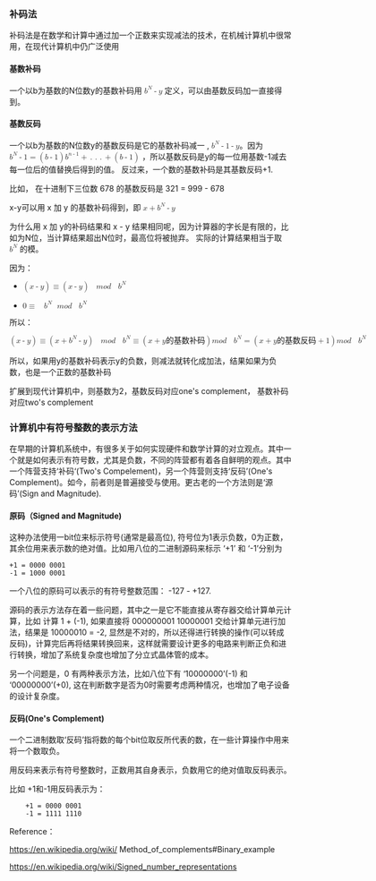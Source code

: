 ### 补码法

补码法是在数学和计算中通过加一个正数来实现减法的技术，在机械计算机中很常用，在现代计算机中仍广泛使用

#### 基数补码

一个以b为基数的N位数y的基数补码用  <math xmlns="http://www.w3.org/1998/Math/MathML"><msup><mi>b</mi><mi>N</mi></msup><mo>-</mo><mi>y</mi><mspace linebreak="newline"/></math> 定义，可以由基数反码加一直接得到。

#### 基数反码

一个以b为基数的N位数y的基数反码是它的基数补码减一 , <math xmlns="http://www.w3.org/1998/Math/MathML"><msup><mi>b</mi><mi>N</mi></msup><mo>-</mo><mn>1</mn><mo>-</mo><mi>y</mi><mspace linebreak="newline"/></math>。因为 <math xmlns="http://www.w3.org/1998/Math/MathML"><msup><mi>b</mi><mi>N</mi></msup><mo>-</mo><mn>1</mn><mo>=</mo><mo>(</mo><mi>b</mi><mo>-</mo><mn>1</mn><mo>)</mo><msup><mi>b</mi><mrow><mi>n</mi><mo>-</mo><mn>1</mn></mrow></msup><mo>+</mo><mo>.</mo><mo>.</mo><mo>.</mo><mo>+</mo><mo>(</mo><mi>b</mi><mo>-</mo><mn>1</mn><mo>)</mo><mspace linebreak="newline"/></math> ，所以基数反码是y的每一位用基数-1减去每一位后的值替换后得到的值。 反过来，一个数的基数补码是其基数反码+1.

 比如， 在十进制下三位数 678 的基数反码是 321 = 999 - 678

x-y可以用 x 加 y 的基数补码得到，即 <math xmlns="http://www.w3.org/1998/Math/MathML"><mi>x</mi><mo>+</mo><msup><mi>b</mi><mi>N</mi></msup><mo>-</mo><mi>y</mi><mspace linebreak="newline"/></math> 

为什么用 x 加 y的补码结果和 x - y 结果相同呢，因为计算器的字长是有限的，比如为N位，当计算结果超出N位时，最高位将被抛弃。 实际的计算结果相当于取 <math xmlns="http://www.w3.org/1998/Math/MathML"><msup><mi>b</mi><mi>N</mi></msup><mspace linebreak="newline"/></math> 的模。

因为：

* <math><mo>(</mo><mi>x</mi><mo>-</mo><mi>y</mi><mo>)</mo><mo>&#x2261;</mo><mo>(</mo><mi>x</mi><mo>-</mo><mi>y</mi><mo>)</mo><mo>&#xA0;</mo><mi>m</mi><mi>o</mi><mi>d</mi><mo>&#xA0;</mo><msup><mi>b</mi><mi>N</mi></msup></math>

* <math xmlns="http://www.w3.org/1998/Math/MathML"><mn>0</mn><mo>&#x2261;</mo><mo>&#xA0;</mo><msup><mi>b</mi><mrow><mi>N</mi><mo>&#xA0;</mo></mrow></msup><mi>m</mi><mi>o</mi><mi>d</mi><mo>&#xA0;</mo><msup><mi>b</mi><mi>N</mi></msup></math>

所以：

<math xmlns="http://www.w3.org/1998/Math/MathML"><mo>(</mo><mi>x</mi><mo>-</mo><mi>y</mi><mo>)</mo><mo>&#x2261;</mo><mo>(</mo><mi>x</mi><mo>+</mo><msup><mi>b</mi><mi>N</mi></msup><mo>-</mo><mi>y</mi><mo>)</mo><mo>&#xA0;</mo><mi>m</mi><mi>o</mi><mi>d</mi><mo>&#xA0;</mo><msup><mi>b</mi><mi>N</mi></msup><mo>&#x2261;</mo><mo>(</mo><mi>x</mi><mo>+</mo><mi>y</mi><mi>&#x7684;&#x57FA;&#x6570;&#x8865;&#x7801;</mi><mo>)</mo><mi>m</mi><mi>o</mi><mi>d</mi><mo>&#xA0;</mo><msup><mi>b</mi><mi>N</mi></msup><mo>=</mo><mo>(</mo><mi>x</mi><mo>+</mo><mi>y</mi><mi>&#x7684;&#x57FA;&#x6570;&#x53CD;&#x7801;</mi><mo>+</mo><mn>1</mn><mo>)</mo><mi>m</mi><mi>o</mi><mi>d</mi><mo>&#xA0;</mo><msup><mi>b</mi><mi>N</mi></msup><mspace linebreak="newline"/><mspace linebreak="newline"/></math>

所以，如果用y的基数补码表示y的负数，则减法就转化成加法，结果如果为负数，也是一个正数的基数补码

扩展到现代计算机中，则基数为2，基数反码对应one's complement， 基数补码对应two's complement

### 计算机中有符号整数的表示方法

在早期的计算机系统中，有很多关于如何实现硬件和数学计算的对立观点。其中一个就是如何表示有符号数，尤其是负数，不同的阵营都有着各自鲜明的观点。其中一个阵营支持‘补码‘(Two's Compelement)，另一个阵营则支持‘反码’(One's Complement)。如今，前者则是普遍接受与使用。更古老的一个方法则是‘源码’(Sign and Magnitude).


#### 原码（Signed and Magnitude)

这种办法使用一bit位来标示符号(通常是最高位), 符号位为1表示负数，0为正数，其余位用来表示数的绝对值。比如用八位的二进制源码来标示
‘+1’ 和 ‘-1’分别为

```
+1 = 0000 0001
-1 = 1000 0001
```

一个八位的原码可以表示的有符号整数范围： -127 - +127.

源码的表示方法存在着一些问题，其中之一是它不能直接从寄存器交给计算单元计算，比如 计算 1 + (-1), 如果直接将 000000001  10000001 交给计算单元进行加法，结果是 10000010 = -2, 显然是不对的，所以还得进行转换的操作(可以转成反码)，计算完后再将结果转换回来，这样就需要设计更多的电路来判断正负和进行转换，增加了系统复杂度也增加了分立式晶体管的成本。

另一个问题是，0 有两种表示方法，比如八位下有 ‘10000000’(-1) 和 ‘00000000’(+0), 这在判断数字是否为0时需要考虑两种情况，也增加了电子设备的设计复杂度。

#### 反码(One's Complement)

一个二进制数取‘反码’指将数的每个bit位取反所代表的数，在一些计算操作中用来将一个数取负。

用反码来表示有符号整数时，正数用其自身表示，负数用它的绝对值取反码表示。

比如 +1和-1用反码表示为：

````
	+1 = 0000 0001
	-1 = 1111 1110
````

Reference：

https://en.wikipedia.org/wiki/
Method_of_complements#Binary_example

https://en.wikipedia.org/wiki/Signed_number_representations








































	
	